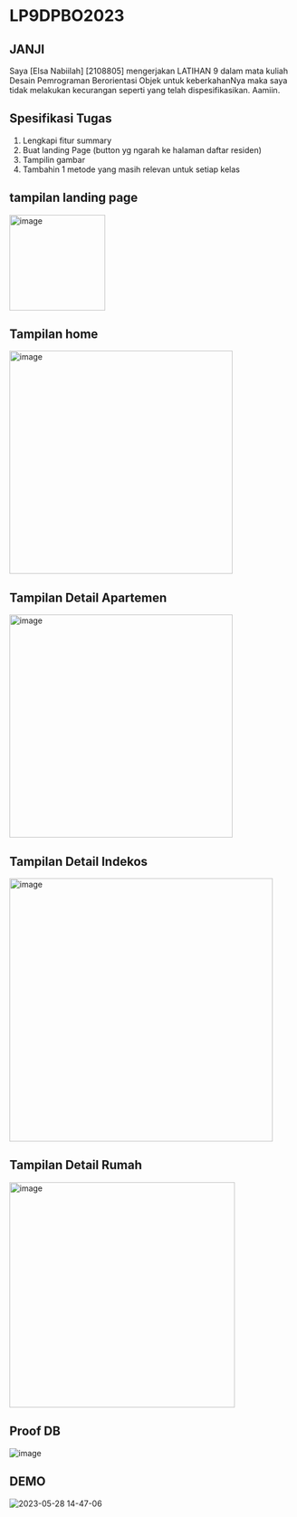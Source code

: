 # LP9DPBO2023
## JANJI 
Saya [Elsa Nabiilah] [2108805] mengerjakan LATIHAN 9 dalam mata kuliah Desain Pemrograman Berorientasi Objek untuk keberkahanNya maka saya tidak melakukan kecurangan seperti yang telah dispesifikasikan. Aamiin.

## Spesifikasi Tugas
1. Lengkapi fitur summary
2. Buat landing Page (button yg ngarah ke halaman daftar residen)
3. Tampilin gambar
4. Tambahin 1 metode yang masih relevan untuk setiap kelas


## tampilan landing page
<img width="169" alt="image" src="https://github.com/elsaa08/LP9DPBO2023C2/assets/101001227/3ba7cd28-fdb7-4f3c-aa8a-749684b74e66">

## Tampilan home 
<img width="394" alt="image" src="https://github.com/elsaa08/LP9DPBO2023C2/assets/101001227/0237e048-940d-4493-a074-b1eae9d10eef">

## Tampilan Detail Apartemen 
<img width="394" alt="image" src="https://github.com/elsaa08/LP9DPBO2023C2/assets/101001227/258fb5f1-1c42-48ef-ad1a-f7b58d5ddb03">

## Tampilan Detail Indekos
<img width="465" alt="image" src="https://github.com/elsaa08/LP9DPBO2023C2/assets/101001227/b1095950-49aa-43af-81ac-27aa48680e7a">

## Tampilan Detail Rumah
<img width="398" alt="image" src="https://github.com/elsaa08/LP9DPBO2023C2/assets/101001227/d2c666d0-c5ab-4ac4-961e-6bf1992e506a">

## Proof DB 
![image](https://github.com/elsaa08/LP9DPBO2023C2/assets/101001227/450d41f5-b617-4e18-ac8d-6584e954c168)


## DEMO 
![2023-05-28 14-47-06](https://github.com/elsaa08/LP9DPBO2023C2/assets/101001227/435feb40-0b55-4554-952e-78a1ca9ca7ff)

